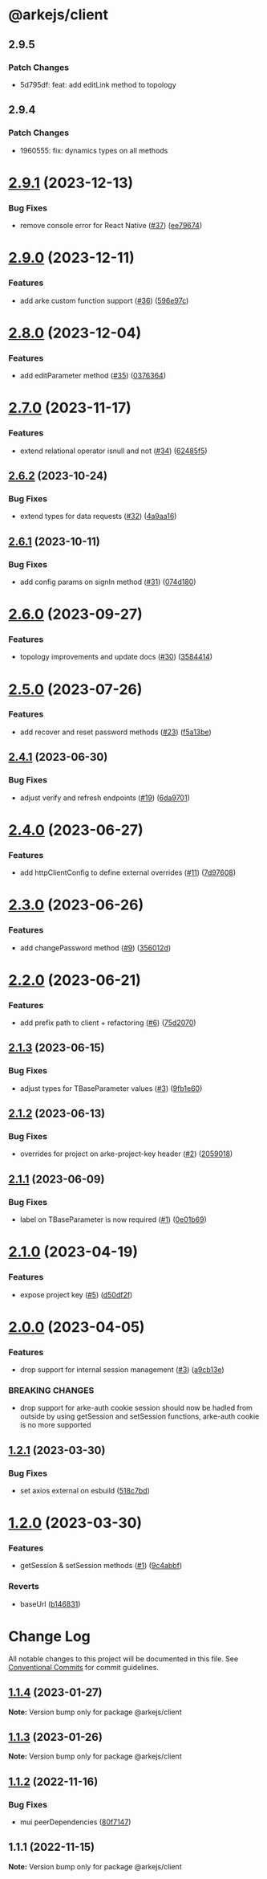 # @arkejs/client

## 2.9.5

### Patch Changes

- 5d795df: feat: add editLink method to topology

## 2.9.4

### Patch Changes

- 1960555: fix: dynamics types on all methods

# [2.9.1](https://github.com/arkemishub/clientjs/compare/v2.9.0...v2.9.1) (2023-12-13)

### Bug Fixes

- remove console error for React Native ([#37](https://github.com/arkemishub/clientjs/issues/37)) ([ee79674](https://github.com/arkemishub/clientjs/commit/ee79674942918b10ed8da22be2d868b3b55655fe))

# [2.9.0](https://github.com/arkemishub/clientjs/compare/v2.8.0...v2.9.0) (2023-12-11)

### Features

- add arke custom function support ([#36](https://github.com/arkemishub/clientjs/issues/36)) ([596e97c](https://github.com/arkemishub/clientjs/commit/596e97ca3d8ccb140349e7515d1e388d723f73dc))

# [2.8.0](https://github.com/arkemishub/clientjs/compare/v2.7.0...v2.8.0) (2023-12-04)

### Features

- add editParameter method ([#35](https://github.com/arkemishub/clientjs/issues/35)) ([0376364](https://github.com/arkemishub/clientjs/commit/0376364d41e48de56106e797d0192daec9389ede))

# [2.7.0](https://github.com/arkemishub/clientjs/compare/v2.6.2...v2.7.0) (2023-11-17)

### Features

- extend relational operator isnull and not ([#34](https://github.com/arkemishub/clientjs/issues/34)) ([62485f5](https://github.com/arkemishub/clientjs/commit/62485f5c3b23d00a5bdf68b19fa73d4002ed9440))

## [2.6.2](https://github.com/arkemishub/clientjs/compare/v2.6.1...v2.6.2) (2023-10-24)

### Bug Fixes

- extend types for data requests ([#32](https://github.com/arkemishub/clientjs/issues/32)) ([4a9aa16](https://github.com/arkemishub/clientjs/commit/4a9aa16f338b8b7d923d153e8ead9326bb4ab4d3))

## [2.6.1](https://github.com/arkemishub/clientjs/compare/v2.6.0...v2.6.1) (2023-10-11)

### Bug Fixes

- add config params on signIn method ([#31](https://github.com/arkemishub/clientjs/issues/31)) ([074d180](https://github.com/arkemishub/clientjs/commit/074d180c36a2066da896350610cd81138b94c6ee))

# [2.6.0](https://github.com/arkemishub/clientjs/compare/v2.5.0...v2.6.0) (2023-09-27)

### Features

- topology improvements and update docs ([#30](https://github.com/arkemishub/clientjs/issues/30)) ([3584414](https://github.com/arkemishub/clientjs/commit/3584414d68d17e8436a90c3091bef34fa0376064))

# [2.5.0](https://github.com/arkemishub/clientjs/compare/v2.4.1...v2.5.0) (2023-07-26)

### Features

- add recover and reset password methods ([#23](https://github.com/arkemishub/clientjs/issues/23)) ([f5a13be](https://github.com/arkemishub/clientjs/commit/f5a13bef39fdf7a15927d4ae4881030744cee707))

## [2.4.1](https://github.com/arkemishub/clientjs/compare/v2.4.0...v2.4.1) (2023-06-30)

### Bug Fixes

- adjust verify and refresh endpoints ([#19](https://github.com/arkemishub/clientjs/issues/19)) ([6da9701](https://github.com/arkemishub/clientjs/commit/6da97015ccb0dc2fdb905dcbf7407c8eac82859e))

# [2.4.0](https://github.com/arkemishub/clientjs/compare/v2.3.0...v2.4.0) (2023-06-27)

### Features

- add httpClientConfig to define external overrides ([#11](https://github.com/arkemishub/clientjs/issues/11)) ([7d97608](https://github.com/arkemishub/clientjs/commit/7d9760848eb8784d37a6769315ce3daab6c39dfc))

# [2.3.0](https://github.com/arkemishub/clientjs/compare/v2.2.0...v2.3.0) (2023-06-26)

### Features

- add changePassword method ([#9](https://github.com/arkemishub/clientjs/issues/9)) ([356012d](https://github.com/arkemishub/clientjs/commit/356012d30b4d63c87e6f77251308927e3d0ec3f2))

# [2.2.0](https://github.com/arkemishub/clientjs/compare/v2.1.3...v2.2.0) (2023-06-21)

### Features

- add prefix path to client + refactoring ([#6](https://github.com/arkemishub/clientjs/issues/6)) ([75d2070](https://github.com/arkemishub/clientjs/commit/75d2070cb89d69572ec62a2a5fda8eedebebf9a6))

## [2.1.3](https://github.com/arkemishub/clientjs/compare/v2.1.2...v2.1.3) (2023-06-15)

### Bug Fixes

- adjust types for TBaseParameter values ([#3](https://github.com/arkemishub/clientjs/issues/3)) ([9fb1e60](https://github.com/arkemishub/clientjs/commit/9fb1e6052d275376e7ee162ecb61d272642c5590))

## [2.1.2](https://github.com/arkemishub/clientjs/compare/v2.1.1...v2.1.2) (2023-06-13)

### Bug Fixes

- overrides for project on arke-project-key header ([#2](https://github.com/arkemishub/clientjs/issues/2)) ([2059018](https://github.com/arkemishub/clientjs/commit/20590189e90af3dfe4ec49eafba9821a371b7cb4))

## [2.1.1](https://github.com/arkemishub/clientjs/compare/v2.1.0...v2.1.1) (2023-06-09)

### Bug Fixes

- label on TBaseParameter is now required ([#1](https://github.com/arkemishub/clientjs/issues/1)) ([0e01b69](https://github.com/arkemishub/clientjs/commit/0e01b6920e7c5c4056184f07e624d168e7d41a2a))

# [2.1.0](https://github.com/arkemishub/clientjs/compare/v2.0.0...v2.1.0) (2023-04-19)

### Features

- expose project key ([#5](https://github.com/arkemishub/clientjs/issues/5)) ([d50df2f](https://github.com/arkemishub/clientjs/commit/d50df2ff2f1ad62fba7cf854d1600bf7dc108763))

# [2.0.0](https://github.com/arkemishub/clientjs/compare/v1.2.1...v2.0.0) (2023-04-05)

### Features

- drop support for internal session management ([#3](https://github.com/arkemishub/clientjs/issues/3)) ([a9cb13e](https://github.com/arkemishub/clientjs/commit/a9cb13ea3ce691d14655333f104fb2755a357862))

### BREAKING CHANGES

- drop support for arke-auth cookie
  session should now be hadled from outside by using getSession and setSession functions, arke-auth cookie is no more supported

## [1.2.1](https://github.com/arkemishub/clientjs/compare/v1.2.0...v1.2.1) (2023-03-30)

### Bug Fixes

- set axios external on esbuild ([518c7bd](https://github.com/arkemishub/clientjs/commit/518c7bd0efb29b7b0fd98bf146bfaffaf0dad1eb))

# [1.2.0](https://github.com/arkemishub/clientjs/compare/v1.1.4...v1.2.0) (2023-03-30)

### Features

- getSession & setSession methods ([#1](https://github.com/arkemishub/clientjs/issues/1)) ([9c4abbf](https://github.com/arkemishub/clientjs/commit/9c4abbfeb898561db1c3a7eff9e8e8716ae615fe))

### Reverts

- baseUrl ([b146831](https://github.com/arkemishub/clientjs/commit/b1468316ec247a124935cd804f6000473a014d96))

# Change Log

All notable changes to this project will be documented in this file.
See [Conventional Commits](https://conventionalcommits.org) for commit guidelines.

## [1.1.4](https://github.com/arkemishub/arke-monorepo/compare/@arkejs/client@1.1.3...@arkejs/client@1.1.4) (2023-01-27)

**Note:** Version bump only for package @arkejs/client

## [1.1.3](https://github.com/arkemishub/arke-monorepo/compare/@arkejs/client@1.1.2...@arkejs/client@1.1.3) (2023-01-26)

**Note:** Version bump only for package @arkejs/client

## [1.1.2](https://github.com/arkemishub/arke-monorepo/compare/@arkejs/client@1.1.1...@arkejs/client@1.1.2) (2022-11-16)

### Bug Fixes

- mui peerDependencies ([80f7147](https://github.com/arkemishub/arke-monorepo/commit/80f7147b01a4f7df191e1f02ba5dcafa2246b784))

## 1.1.1 (2022-11-15)

**Note:** Version bump only for package @arkejs/client

